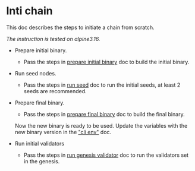 # Inti chain

This doc describes the steps to initiate a chain from scratch.

*The instruction is tested on alpine3.16.*

* Prepare initial binary.

  * Pass the steps in [prepare initial binary](prepare-initial-binary) doc to build the initial binary.

* Run seed nodes.

  * Pass the steps in [run seed](run-seed.md) doc to run the initial seeds, at least 2 seeds are recommended.

* Prepare final binary.

  * Pass the steps in [prepare final binary](prepare-final-binary) doc to build the final binary.

  Now the new binary is ready to be used.
  Update the variables with the new binary version in the ["cli env"](../cli-env.md) doc.

* Run initial validators

  * Pass the steps in [run genesis validator](run-genesis-validator.md) doc to run the validators set in the genesis.
